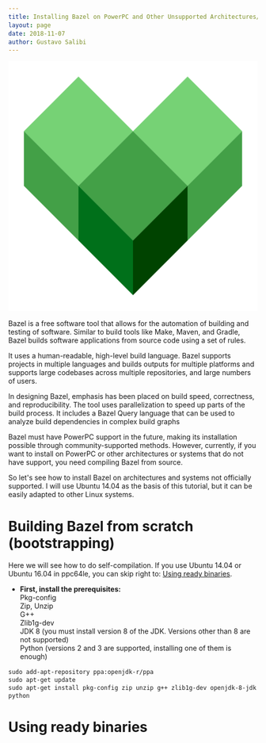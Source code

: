 ```yaml
---
title: Installing Bazel on PowerPC and Other Unsupported Architectures/Systems
layout: page
date: 2018-11-07
author: Gustavo Salibi
---
```


![Bazel Logo](./bazel-tutorial-img/bazel-logo.svg "Bazel Logo")

Bazel is a free software tool that allows for the automation of building and testing of software. Similar to build tools like Make, Maven, and Gradle, Bazel builds software applications from source code using a set of rules.

It uses a human-readable, high-level build language. Bazel supports projects in multiple languages and builds outputs for multiple platforms and supports large codebases across multiple repositories, and large numbers of users.

In designing Bazel, emphasis has been placed on build speed, correctness, and reproducibility. The tool uses parallelization to speed up parts of the build process. It includes a Bazel Query language that can be used to analyze build dependencies in complex build graphs

Bazel must have PowerPC support in the future, making its installation possible through community-supported methods. However, currently, if you want to install on PowerPC or other architectures or systems that do not have support, you need compiling Bazel from source.

So let's see how to install Bazel on architectures and systems not officially supported. I will use Ubuntu 14.04 as the basis of this tutorial, but it can be easily adapted to other Linux systems.


# Building Bazel from scratch (bootstrapping)

Here we will see how to do self-compilation. If you use Ubuntu 14.04 or Ubuntu 16.04 in ppc64le, you can skip right to: [Using ready binaries](#ready "Using ready binaries").

* **First, install the prerequisites:**  
Pkg-config  
Zip, Unzip  
G++  
Zlib1g-dev  
JDK 8 (you must install version 8 of the JDK. Versions other than 8 are not supported)  
Python (versions 2 and 3 are supported, installing one of them is enough)  

```
sudo add-apt-repository ppa:openjdk-r/ppa  
sudo apt-get update  
sudo apt-get install pkg-config zip unzip g++ zlib1g-dev openjdk-8-jdk python  
```

<div id="ready"></div>

# Using ready binaries
